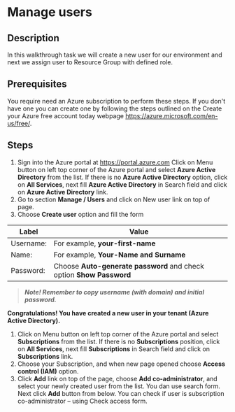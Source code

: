 # Manage users
## Description
In this walkthrough task we will create a new user for our environment and next we assign user to Resource Group with defined role.
## Prerequisites
You require need an Azure subscription to perform these steps. If you don't have one you can create one by following the steps outlined on the Create your Azure free account today webpage https://azure.microsoft.com/en-us/free/.
## Steps
1. Sign into the Azure portal at https://portal.azure.com
Click on Menu button on left top corner of the Azure portal and select **Azure Active Directory** from the list.
If there is no **Azure Active Directory** option, click on **All Services**, next fill <abbr>**Azure Active Directory**</abbr> in Search field and click on **Azure Active Directory** link.
2. Go to section **Manage / Users** and click on New user link on top of page.
3. Choose **Create user** option and fill the form

| Label | Value |
| ------------ | ------------ |
| Username: | For example, <abbr>**your-first-name**</abbr>
| Name: | For example, <abbr>**Your-Name and Surname**</abbr>
| Password: | Choose <abbr>**Auto-generate password**</abbr> and check option <abbr>**Show Password**</abbr>

> _**Note! Remember to copy username (with domain) and initial password.**_

**Congratulations! You have created a new user in your tenant (Azure Active Directory).**

1. Click on Menu button on left top corner of the Azure portal and select **Subscriptions** from the list.
If there is no **Subscriptions** position, click on **All Services**, next fill <abbr>**Subscriptions**</abbr> in Search field and click on **Subscriptions** link.
2. Choose your Subscription, and when new page opened choose **Access control (IAM)** option.
3. Click **Add** link on top of the page, choose **Add co-administrator**, and select your newly created user from the list. You dan use search form. Next click **Add** button from below.
You can check if user is subscription co-administrator – using Check access form.

